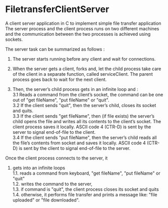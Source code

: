 # FiletransferClientServer
A client server application in C to implement simple file transfer application
The server process and the client process runs on two different machines and the communication between the two processes is achieved
using sockets.

The server task can be summarized as follows :
1. The server starts running before any client and wait for connections.

2. When the server gets a client, forks and, let the child process take care of the client in a
separate function, called serviceClient. The parent process goes back to wait for the next
client.

3. Then, the server’s child process gets in an infinite loop and :
  <br/>3.1 Reads a command from the client’s socket, the command can be one out of "get
      fileName", "put fileName" or "quit".
 <br/>3.2 If the client sends "quit", then the server’s child, closes its socket and quits.
  <br/>3.3 If the client sends "get fileName", then (if file exists) the server’s child opens the file
      and writes all its contents to the client’s socket. The client process saves it locally.
      ASCII code 4 (CTR-D) is sent by the server to signal end-of-file to the client.
  <br/>3.4 If the client sends "put fileName", then the server’s child reads all the file’s contents
      from socket and saves it locally. ASCII code 4 (CTR-D) is sent by the client to
      signal end-of-file to the server.

Once the client process connects to the server, it
1. gets into an infinite loops
  <br/>1.1. reads a command from keyboard, "get fileName", "put fileName" or "quit"
  <br/>1.2. writes the command to the server,
  <br/>1.3. if command is "quit", the client process closes its socket and quits
  <br/>1.4. otherwise, it performs file transfer and prints a message like: "file uploaded" or "file
       downloaded".
